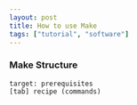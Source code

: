 ```yaml
---
layout: post
title: How to use Make
tags: ["tutorial", "software"]
---
```


### Make Structure

```
target: prerequisites
[tab] recipe (commands)
```

